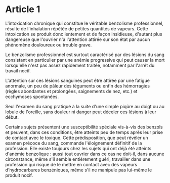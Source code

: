 # Article 1

L'intoxication chronique qui constitue le véritable benzolisme professionnel, résulte de l'inhalation répétée de petites quantités de vapeurs. Cette intoxication se produit donc lentement et de façon insidieuse, d'autant plus dangereuse que l'ouvrier n'a l'attention attirée sur son état par aucun phénomène douloureux ou trouble grave.

Le benzolisme professionnel est surtout caractérisé par des lésions du sang consistant en particulier par une anémie progressive qui peut causer la mort lorsqu'elle n'est pas assez rapidement traitée, notamment par l'arrêt du travail nocif.

L'attention sur ces lésions sanguines peut être attirée par une fatigue anormale, un peu de pâleur des téguments ou enfin des hémorragies (règles abondantes et prolongées, saignements de nez, etc.) et ecchymoses spontanées.

Seul l'examen du sang pratiqué à la suite d'une simple piqûre au doigt ou au lobule de l'oreille, sans douleur ni danger peut déceler ces lésions à leur début.

Certains sujets présentent une susceptibilité spéciale vis-à-vis des benzols et peuvent, dans ces conditions, être atteints peu de temps après leur prise de contact avec le toxique. Cette prédisposition, que peut révéler un examen précoce du sang, commande l'éloignement définitif de la profession. Elle existe toujours chez les sujets qui ont déjà été atteints d'anémie benzolique : aussi tout ouvrier dans ce cas ne doit-il, dans aucune circonstance, même s'il semble entièrement guéri, travailler dans une profession qui risque de le mettre en contact avec des vapeurs d'hydrocarbures benzéniques, même s'il ne manipule pas lui-même le produit nocif.
